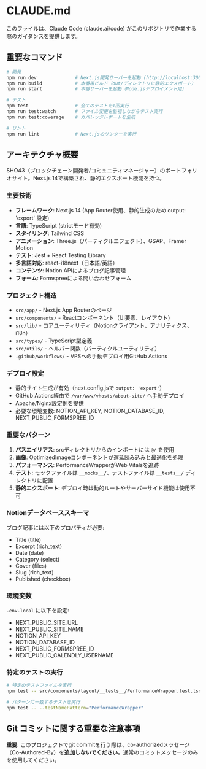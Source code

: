 # CLAUDE.md

このファイルは、Claude Code (claude.ai/code) がこのリポジトリで作業する際のガイダンスを提供します。

## 重要なコマンド

```bash
# 開発
npm run dev              # Next.js開発サーバーを起動 (http://localhost:3000)
npm run build            # 本番用ビルド（out/ディレクトリに静的エクスポート）
npm run start            # 本番サーバーを起動（Node.jsデプロイメント用）

# テスト
npm test                 # 全てのテストを1回実行
npm run test:watch       # ファイル変更を監視しながらテスト実行
npm run test:coverage    # カバレッジレポートを生成

# リント
npm run lint             # Next.jsのリンターを実行
```

## アーキテクチャ概要

SHO43（ブロックチェーン開発者/コミュニティマネージャー）のポートフォリオサイト。Next.js 14で構築され、静的エクスポート機能を持つ。

### 主要技術
- **フレームワーク**: Next.js 14 (App Router使用、静的生成のため output: 'export' 設定)
- **言語**: TypeScript (strictモード有効)
- **スタイリング**: Tailwind CSS
- **アニメーション**: Three.js（パーティクルエフェクト）、GSAP、Framer Motion
- **テスト**: Jest + React Testing Library
- **多言語対応**: react-i18next（日本語/英語）
- **コンテンツ**: Notion APIによるブログ記事管理
- **フォーム**: Formspreeによる問い合わせフォーム

### プロジェクト構造
- `src/app/` - Next.js App Routerのページ
- `src/components/` - Reactコンポーネント（UI要素、レイアウト）
- `src/lib/` - コアユーティリティ（Notionクライアント、アナリティクス、i18n）
- `src/types/` - TypeScript型定義
- `src/utils/` - ヘルパー関数（パーティクルユーティリティ）
- `.github/workflows/` - VPSへの手動デプロイ用GitHub Actions

### デプロイ設定
- 静的サイト生成が有効（next.config.jsで `output: 'export'`）
- GitHub Actions経由で `/var/www/vhosts/about-site/` へ手動デプロイ
- Apache/Nginx設定例を提供
- 必要な環境変数: NOTION_API_KEY, NOTION_DATABASE_ID, NEXT_PUBLIC_FORMSPREE_ID

### 重要なパターン
1. **パスエイリアス**: srcディレクトリからのインポートには `@/` を使用
2. **画像**: OptimizedImageコンポーネントが遅延読み込みと最適化を処理
3. **パフォーマンス**: PerformanceWrapperがWeb Vitalsを追跡
4. **テスト**: モックファイルは `__mocks__/`、テストファイルは `__tests__/` ディレクトリに配置
5. **静的エクスポート**: デプロイ時は動的ルートやサーバーサイド機能は使用不可

### Notionデータベーススキーマ
ブログ記事には以下のプロパティが必要:
- Title (title)
- Excerpt (rich_text)
- Date (date)
- Category (select)
- Cover (files)
- Slug (rich_text)
- Published (checkbox)

### 環境変数
`.env.local` に以下を設定:
- NEXT_PUBLIC_SITE_URL
- NEXT_PUBLIC_SITE_NAME
- NOTION_API_KEY
- NOTION_DATABASE_ID
- NEXT_PUBLIC_FORMSPREE_ID
- NEXT_PUBLIC_CALENDLY_USERNAME

### 特定のテストの実行
```bash
# 特定のテストファイルを実行
npm test -- src/components/layout/__tests__/PerformanceWrapper.test.tsx

# パターンに一致するテストを実行
npm test -- --testNamePattern="PerformanceWrapper"
```

## Git コミットに関する重要な注意事項

**重要**: このプロジェクトでgit commitを行う際は、co-authorizedメッセージ（Co-Authored-By）を**追加しないでください**。通常のコミットメッセージのみを使用してください。
